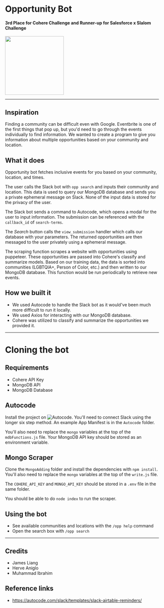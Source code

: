 # Opportunity Bot
#### 3rd Place for Cohere Challenge and Runner-up for Salesforce x Slalom Challenge
[<img src="https://open.autocode.com/static/images/open.svg?" width="192">](https://open.autocode.com/)

<hr>

## Inspiration
Finding a community can be difficult even with Google. Eventbrite is one of the first things that pop up, but you'd need to go through the events individually to find information. We wanted to create a program to give you information about multiple opportunities based on your community and location.

## What it does
Opportunity bot fetches inclusive events for you based on your community, location, and times.

The user calls the Slack bot with `opp search` and inputs their community and location. This data is used to query our MongoDB database and sends you a private ephemeral message on Slack. None of the input data is stored for the privacy of the user.

The Slack bot sends a command to Autocode, which opens a modal for the user to input information.
The submission can be referenced with the `callback_id` of `search-terms`.

The *Search* button calls the `view_submission` handler which calls our database with your parameters.
The returned opportunities are then messaged to the user privately using a ephemeral message.

The scraping function scrapes a website with opportunities using puppeteer. These opportunities are passed into Cohere's classify and summarize models. Based on our training data, the data is sorted into communities (LGBTQIA+, Person of Color, etc.) and then written to our MongoDB database. This function would be run periodically to retrieve new events.

## How we built it
- We used Autocode to handle the Slack bot as it would've been much more difficult to run it locally. 
- We used Axios for interacting with our MongoDB database. 
- Cohere was utilized to classify and summarize the opportunities we provided it.

<hr>

# Cloning the bot
## Requirements
- Cohere API Key
- MongoDB API
- MongoDB Database

## Autocode
Install the project on ![Autocode](https://autocode.com/jliang/templates/slack-bot/). You'll need to connect Slack using the longer six step method. An example App Manifest is in the `Autocode` folder. 

You'll also need to replace the `mongo` variables at the top of the `mdbFunctions.js` file. Your MongoDB API key should be stored as an environment variable.

## Mongo Scraper
Clone the `MongoAdding` folder and install the dependencies with `npm install`.
You'll also need to replace the `mongo` variables at the top of the `write.js` file.

The `COHERE_API_KEY` and `MONGO_API_KEY` should be stored in a `.env` file in the same folder.

You should be able to do `node index` to run the scraper.

## Using the bot
- See available communities and locations with the `/opp help` command
- Open the search box with `/opp search` 

<hr>

## Credits
- James Liang
- Herve Aniglo
- Muhammad Ibrahim

## Reference links
- https://autocode.com/slack/templates/slack-airtable-reminders/